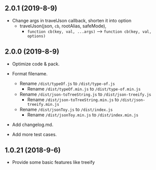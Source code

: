## 2.0.1 (2019-8-9)

- Change args in travelJson callback, shorten it into option
    - travelJson(json, `cb`, rootAlias, safeMode),  
        - `function cb(key, val, ...args)` --> `function cb(key, val, options)`


## 2.0.0 (2019-8-9)

- Optimize code & pack. 
- Format filename. 
    - Rename `/dist/typeOf.js` to `/dist/type-of.js`
        - Rename `/dist/typeOf.min.js` to `/dist/type-of.min.js`
    - Rename `/dist/json-toTreeString.js` to `/dist/json-treeify.js`
        - Rename `/dist/json-toTreeString.min.js` to `/dist/json-treeify.min.js`
    - Rename `/dist/jsonToy.js` to `/dist/index.js`
        - Rename `/dist/jsonToy.min.js` to `/dist/index.min.js`
        
- Add changelog.md.
- Add more test cases. 


## 1.0.21 (2018-9-6)

- Provide some basic features like treeify